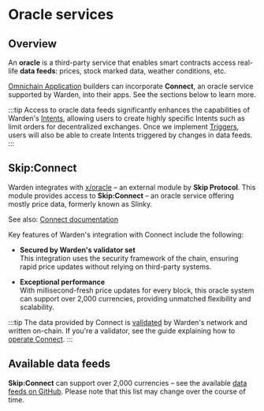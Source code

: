 ﻿---
sidebar_position: 7
---

# Oracle services

## Overview

An **oracle** is a third-party service that enables smart contracts access real-life **data feeds**: prices, stock marked data, weather conditions, etc.

[Omnichain Application](/learn/glossary#omnichain-application) builders can incorporate **Connect**, an oracle service supported by Warden, into their apps. See the sections below to learn more.

:::tip
Access to oracle data feeds significantly enhances the capabilities of Warden's [Intents](/learn/glossary#intent), allowing users to create highly specific Intents such as limit orders for decentralized exchanges. Once we implement [Triggers](/learn/glossary#trigger), users will also be able to create Intents triggered by changes in data feeds.
:::


## Skip\:Connect

Warden integrates with [x/oracle](/learn/warden-protocol-modules/external-modules#xoracle) – an external module by **Skip Protocol**. This module provides access to **Skip:Connect** – an oracle service offering mostly price data, formerly known as Slinky.

See also: [Connect documentation](https://docs.skip.build/connect/introduction)

Key features of Warden's integration with Connect include the following:

- **Secured by Warden's validator set**  
This integration uses the security framework of the chain, ensuring rapid price updates without relying on third-party systems.

- **Exceptional performance**  
With millisecond-fresh price updates for every block, this oracle system can support over 2,000 currencies, providing unmatched flexibility and scalability.

:::tip
The data provided by Connect is [validated](/learn/glossary#validator) by Warden's network and written on-chain. If you're a validator, see the guide explaining how to [operate Connect](/operate-a-node/operate-skip-connect).
:::

## Available data feeds

**Skip:Connect** can support over 2,000 currencies – see the available [data feeds on GitHub](https://github.com/skip-mev/slinky/blob/30bf58f5ad6dcf417a3747b7cfffdc637ae3c70f/cmd/constants/markets.go#L1615). Please note that this list may change over the course of time.
